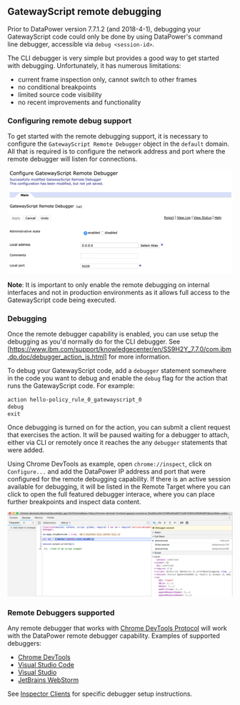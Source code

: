 ## GatewayScript remote debugging

Prior to DataPower version 7.7.1.2 (and 2018-4-1), debugging your GatewayScript code could only be done by using DataPower's command line debugger, accessible via `debug <session-id>`.

The CLI debugger is very simple but provides a good way to get started with debugging. Unfortunately, it has numerous limitations:

* current frame inspection only, cannot switch to other frames
* no conditional breakpoints
* limited source code visibility
* no recent improvements and functionality

### Configuring remote debug support

To get started with the remote debugging support, it is necessary to configure the `GatewayScript Remote Debugger` object in the `default` domain. All that is required is to configure the network address and port where the remote debugger will listen for connections.  

![config](media/config@2x.png)

**Note**: It is important to only enable the remote debugging on internal interfaces and not in production environments as it allows full access to the GatewayScript code being executed.

### Debugging

Once the remote debugger capability is enabled, you can use setup the debugging as you'd normally do for the CLI debugger. See [https://www.ibm.com/support/knowledgecenter/en/SS9H2Y_7.7.0/com.ibm.dp.doc/debugger_action_js.html] for more information.

To debug your GatewayScript code, add a `debugger` statement somewhere in the code you want to debug and enable the `debug` flag for the action that runs the GatewayScript code. For example:

```
action hello-policy_rule_0_gatewayscript_0
debug
exit
```

Once debugging is turned on for the action, you can submit a client request that exercises the action. It will be paused waiting for a debugger to attach, either via CLI or remotely once it reaches the any `debugger` statements that were added. 

Using Chrome DevTools as example, open `chrome://inspect`, click on `Configure...` and add the DataPower IP address and port that were configured for the remote debugging capability. If there is an active session available for debugging, it will be listed in the Remote Target where you can click to open the full featured debugger interace, where you can place further breakpoints and inspect data content.

![debugger](media/debugger@2x.png)

### Remote Debuggers supported

Any remote debugger that works with [Chrome DevTools Protocol](https://chromedevtools.github.io/devtools-protocol/) will work with the DataPower remote debugger capability. Examples of supported debuggers:

* [Chrome DevTools](https://github.com/ChromeDevTools/devtools-frontend)
* [Visual Studio Code](https://github.com/microsoft/vscode)
* [Visual Studio](https://github.com/Microsoft/nodejstools)
* [JetBrains WebStorm](https://www.jetbrains.com/webstorm/)

See [Inspector Clients](https://nodejs.org/en/docs/guides/debugging-getting-started/#inspector-clients) for specific debugger setup instructions.
